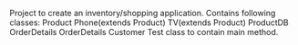 Project to create an inventory/shopping application.
Contains following classes:
Product
Phone(extends Product)
TV(extends Product)
ProductDB
OrderDetails
OrderDetails
Customer
Test class to contain main method.
